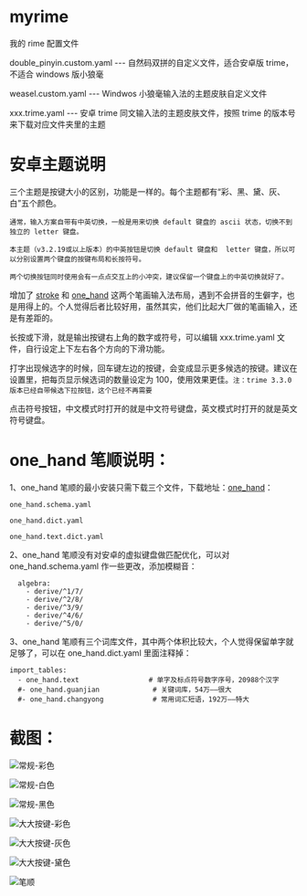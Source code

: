 # myrime

我的 rime 配置文件

double_pinyin.custom.yaml --- 自然码双拼的自定义文件，适合安卓版 trime，不适合 windows 版小狼毫

weasel.custom.yaml --- Windwos 小狼毫输入法的主题皮肤自定义文件

xxx.trime.yaml --- 安卓 trime 同文输入法的主题皮肤文件，按照 trime 的版本号来下载对应文件夹里的主题

# 安卓主题说明

三个主题是按键大小的区别，功能是一样的。每个主题都有“彩、黑、黛、灰、白”五个颜色。

`通常，输入方案自带有中英切换，一般是用来切换 default 键盘的 ascii 状态，切换不到独立的 letter 键盘。`

`本主题（v3.2.19或以上版本）的中英按钮是切换 default 键盘和  letter 键盘，所以可以分别设置两个键盘的按键布局和长按符号。`

`两个切换按钮同时使用会有一点点交互上的小冲突，建议保留一个键盘上的中英切换就好了。`

增加了 [stroke](https://github.com/rime/rime-stroke) 和 [one_hand](https://gitee.com/yq-ysy/one-hand_-rime) 这两个笔画输入法布局，遇到不会拼音的生僻字，也是用得上的。个人觉得后者比较好用，虽然其实，他们比起大厂做的笔画输入，还是有差距的。

长按或下滑，就是输出按键右上角的数字或符号，可以编辑 xxx.trime.yaml 文件，自行设定上下左右各个方向的下滑功能。

打字出现候选字的时候，回车键左边的按键，会变成显示更多候选的按键。建议在设置里，把每页显示候选词的数量设定为 100，使用效果更佳。`注：trime 3.3.0 版本已经自带候选下拉按钮，这个已经不再需要`

点击符号按钮，中文模式时打开的就是中文符号键盘，英文模式时打开的就是英文符号键盘。


# one_hand 笔顺说明：

1、one_hand 笔顺的最小安装只需下载三个文件，下载地址：[one_hand](https://gitee.com/yq-ysy/one-hand_-rime)：

```
one_hand.schema.yaml

one_hand.dict.yaml

one_hand.text.dict.yaml
```

2、one_hand 笔顺没有对安卓的虚拟键盘做匹配优化，可以对 one_hand.schema.yaml 作一些更改，添加模糊音：

```
  algebra:
    - derive/^1/7/
    - derive/^2/8/
    - derive/^3/9/
    - derive/^4/6/
    - derive/^5/0/
```

3、one_hand 笔顺有三个词库文件，其中两个体积比较大，个人觉得保留单字就足够了，可以在 one_hand.dict.yaml 里面注释掉：

```
import_tables:
  - one_hand.text                 # 单字及标点符号数字序号，20988个汉字
  #- one_hand.guanjian             # 关键词库，54万——很大
  #- one_hand.changyong            # 常用词汇短语，192万——特大
```

# 截图：

![常规-彩色](https://github.com/user-attachments/assets/0036136b-1074-422c-8307-f1c6d1e3a759)


![常规-白色](https://github.com/user-attachments/assets/441c4d3f-72fd-4a5c-9a54-fd3bd17522e4)


![常规-黑色](https://github.com/user-attachments/assets/7a7e2cd0-15e0-4d37-9aa5-1044d3cd7436)


![大大按键-彩色](https://github.com/user-attachments/assets/1cc3d15e-c45b-4270-857a-5d98ee88efa2)


![大大按键-灰色](https://github.com/user-attachments/assets/934d1039-eac3-4fe9-b9e2-912134588ea1)


![大大按键-黛色](https://github.com/user-attachments/assets/eee63f96-c8bf-4e3f-a597-faf401813ecd)


![笔顺](https://github.com/user-attachments/assets/bd8cad51-5a5f-4115-8518-f1cba0c4fd90)











